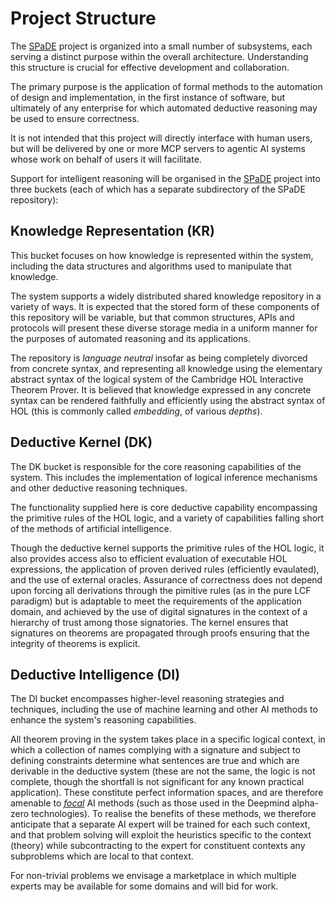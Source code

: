 # Project Structure

The [SPaDE](tlad001.md#spade) project is organized into a small number of subsystems, each serving a distinct purpose within the overall architecture. Understanding this structure is crucial for effective development and collaboration.

The primary purpose is the application of formal methods to the automation of design and implementation, in the first instance of software, but ultimately of any enterprise for which automated deductive reasoning may be used to ensure correctness.

It is not intended that this project will directly interface with human users, but will be delivered by one or more MCP servers to agentic AI systems whose work on behalf of users it will facilitate.

Support for intelligent reasoning will be organised in the [SPaDE](tlad001.md#spade) project into three buckets (each of which has a separate subdirectory of the SPaDE repository):

## **Knowledge Representation (KR)**

This bucket focuses on how knowledge is represented within the system, including the data structures and algorithms used to manipulate that knowledge.

The system supports a widely distributed shared knowledge repository in a variety of ways.
It is expected that the stored form of these components of this repository will be variable, but that common structures, APIs and protocols will present these diverse storage media in a uniform manner for the purposes of automated reasoning and its applications.

The repository is *language neutral* insofar as being completely divorced from concrete syntax, and representing all knowledge using the elementary abstract syntax of the logical system of the Cambridge HOL Interactive Theorem Prover.
It is believed that knowledge expressed in any concrete syntax can be rendered faithfully and efficiently using the abstract syntax of HOL (this is commonly called *embedding*, of various *depths*).

## **Deductive Kernel (DK)**

The DK bucket is responsible for the core reasoning capabilities of the system. This includes the implementation of logical inference mechanisms and other deductive reasoning techniques.

The functionality supplied here is core deductive capability encompassing the primitive rules of the HOL logic, and a variety of capabilities falling short of the methods of artificial intelligence.

Though the deductive kernel supports the primitive rules of the HOL logic, it also provides access also to efficient evaluation of executable HOL expressions, the application of proven derived rules (efficiently evaulated), and the use of external oracles.
Assurance of correctness does not depend upon forcing all derivations through the pimitive rules (as in the pure LCF paradigm) but is adaptable to meet the requirements of the application domain, and achieved by the use of digital signatures in the context of a hierarchy of trust among those signatories.
The kernel ensures that signatures on theorems are propagated through proofs ensuring that the integrity of theorems is explicit.

## **Deductive Intelligence (DI)**

The DI bucket encompasses higher-level reasoning strategies and techniques, including the use of machine learning and other AI methods to enhance the system's reasoning capabilities.

All theorem proving in the system takes place in a specific logical context, in which a collection of names complying with a signature and subject to defining constraints determine what sentences are true and which are derivable in the deductive system (these are not the same, the logic is not complete, though the shortfall is not significant for any known practical application).
These constitute perfect information spaces, and are therefore amenable to *[focal](tlad001.md#focal)* AI methods (such as those used in the Deepmind alpha-zero technologies).
To realise the benefits of these methods, we therefore anticipate that a separate AI expert will be trained for each such context, and that problem solving will exploit the heuristics specific to the context (theory) while subcontracting to the expert for constituent contexts any subproblems which are local to that context.

For non-trivial problems we envisage a marketplace in which multiple experts may be available for some domains and will bid for work.

